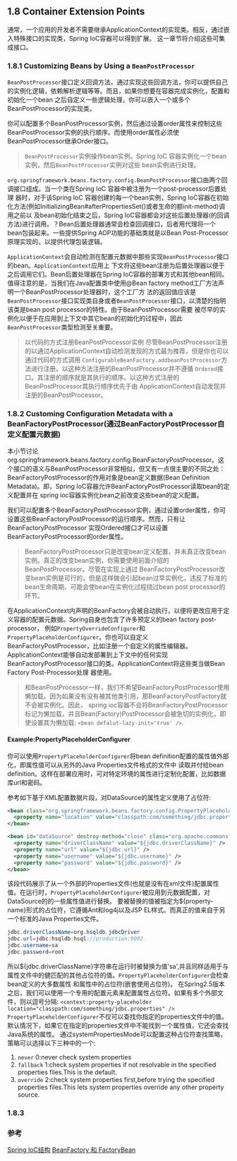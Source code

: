 ## 1.8 Container Extension Points
通常，一个应用的开发者不需要继承ApplicationContext的实现类。相反，通过嵌入特殊接口的实现类，Spring IoC容器可以得到扩展。
这一章节将介绍这些可集成接口。

### 1.8.1 Customizing Beans by Using a `BeanPostProcessor`
`BeanPostProcessor`接口定义回调方法，通过实现这些回调方法，你可以提供自己的实例化逻辑，依赖解析逻辑等等。而且，如果你想要在容器完成实例化，配置和初始化一个bean
之后自定义一些逻辑处理，你可以嵌入一个或多个BeanPostProcessor的实现类。

你可以配置多个BeanPostProcessor实例，然后通过设置order属性来控制这些BeanPostProcessor实例的执行顺序。而使用order属性必须使BeanPostProcessor继承Order接口。
> `BeanPostProcessor`实例操作bean实例。Spring IoC 容器实例化一个bean实例，然后`BeanPostProcessor`实例对这些
> bean实例进行处理。

`org.springframework.beans.factory.config.BeanPostProcessor`接口由两个回调接口组成。当一个类在Spring IoC 容器中被注册为一个post-processor后置处理
器时，对于该Spring IoC 容器创建的每一个bean实例，Spring IoC容器在初始化方法(例如InitializingBean#afterPropertiesSet()或者生命的额init-method)调用之前以
及bean初始化结束之后，Spring IoC容器都会对这些后置处理器(的回调方法)进行调用。？Bean后置处理器通常会检查回调接口，后者用代理将一个bean包装起来。一些提供Spring
 AOP功能的基础类就是以Bean Post-Processor原理实现的，以提供代理包装逻辑。

`ApplicationContext`会自动检测在配置元数据中那些实现`BeanPostProcessor`接口的bean。`ApplicationContext`应用上
下文将这些bean注册为后置处理器以便于之后调用它们。Bean后置处理器在Spring IoC容器的部署方式和其他bean相同。
值得注意的是，当我们在Java配置类中使用@Bean factory method工厂方法声明一个BeanPostProcessor处理器时，这个工厂方
法的返回值应该是`BeanPostProcessor`接口实现类自身或者`BeanPostProcessor`接口，以清楚的指明该类是bean post processor的特性。由于BeanPostProcessor需要
被尽早的实例化以便于在应用到上下文中其它bean的初始化的过程中，因此`BeanPostProcessor`类型检测至关重要。
> 以代码的方式注册BeanPostProcessor实例
> 尽管BeanPostProcessor注册的以通过ApplicationContext自动检测发现的方式最为推荐，但是你也可以通过代码的方式调用
> `ConfigurableBeanFactory.addbeanPostProcessor`方法进行注册。以这种方法注册的BeanPostProcessor并不遵循
> `Ordered`接口。其注册的顺序就是其执行的顺序。以这种方式注册的BeanPostProcessor其执行顺序优先于由
> ApplicationContext自动发现并注册的BeanPostProcessor。

### 1.8.2 Customing Configuration Metadata with a BeanFactoryPostProcessor(通过BeanFactoryPostProcessor自定义配置元数据)
本小节讨论org.springframework.beans.factory.config.BeanFactoryPostProcessor。这个接口的语义与BeanPostProcessor非常相似，但又有一点很主要的不同之处：
BeanFactoryPostProcessor的作用对象是bean定义数据(Bean Definition Metadata)。即，Spring IoC容器允许BeanFactoryPostProcessor读取bean的定义配置并在
spring ioc容器实例化bean之前改变这些bean的定义配置。

我们可以配置多个BeanFactoryPostProcessor实例，通过设置order属性，你可设置这些BeanFactoryPostProcessor的运行顺序。然而，只有让BeanFactoryPostProcessor
实现Ordered接口才可以设置BeanFactoryPostProcessor的order属性。
> BeanFactoryPostProcessor只是改变bean定义配置，并未真正改变bean实例。真正的改变bean实例，你需要使用前面介绍的BeanPostProcessor。尽管在实现上通过
> BeanFactoryPostProcessor改变bean实例是可行的，但是这样做会引起bean过早实例化，违反了标准的bean生命周期，可能会使bean在实例化过程绕过bean post 
> processor的环节。

在ApplicationContext内声明的BeanFactory会被自动执行，以便将更改应用于定义容器的配置元数据。Spring自身也包含了许多预定义的bean factory post-processor，
例如`PropertyOverrideConfigurer`和`PropertyPlaceholderConfigurer`。你也可以自定义BeanFactoryPostProcessor，比如注册一个自定义的属性编辑器。
ApplicationContext能够自动发部署到上下文中的任何实现BeanFactoryPostProcessor接口的类。ApplicationContext将这些类当做Bean Factory Post-Processor处理
器使用。
> 和BeanPostProcessor一样，我们不希望BeanFactoryPostProcessor使用懒加载。因为如果没有没有被其他类引用，那BeanFactoryPostFactory就不会被实例化。因此，
> spring ioc容器不会将BeanFactoryPostProcessor标记为懒加载，并且Bean(Factory)PostProcessor会被急切的实例化，即使设置其为懒加载:
> `<bean defalut-lazy-init='true' />`.

#### Example:PropertyPlaceholderConfigurer
你可以使用`PropertyPlaceholderConfigurer`将bean definition配置的属性值外部化，即属性值可以从另外的Java Properties文件格式的文件中
读取并付给bean definition。这样在部署应用时，可对特定环境的属性进行定制化配置，比如数据库url和密码。

参考如下基于XML配置数据片段，对DataSource的属性定义使用了占位符:
``` xml
<bean class="org.springframework.beans.factory.config.PropertyPlaceholderConfigurer">
  <property name="location" value="classpath:com/something/jdbc.properties" />
</bean>

<bean id="dataSource" destroy-method="close" class="org.apache.commons.dbcp.BasicDataSource">
  <property name="driverClassName" value="${jdbc.driverClassName}" />
  <property name="url" value="${jdbc.url}" />
  <property name="username" value="${jdbc.username}" />
  <property name="password" value="${jdbc.password}" />
</bean>
```
该段代码展示了从一个外部的Properties文件(也就是没有在xml文件)配置属性值。在运行时，`PropertyPlaceholderConfigurer`被应用到元数据配置，对DataSource的的一些属性值进行替换。
要被替换的值被指定为${property-name}形式的占位符，它遵循Ant和log4j以及JSP EL样式。而真正的值来自于另一个标准的Java Properties文件。
``` java
jdbc.driverClassName=org.hsqldb.jdbcDriver
jdbc.url=jdbc:hsqldb:hsql://production:9092
jdbc.username=sa
jdbc.password=root
```
所以${jdbc.driverClassName}字符串在运行时被替换为值'sa',并且同样适用于与属性文件中的健匹配的其他占位符的值。`PropertyPlaceholderConfigurer`会检查bean定义的大多数属性
和属性中的占位符(嵌套使用占位符)。
在Spring2.5版本之后，我们可以使用一个专用的配置元素来配置属性占位符。如果有多个外部文件，则以逗号分隔:
`<context:property-placeholder location="classpath:com/something/jdbc.properties" />`
`PropertyPlaceholderConfigurer`不仅可以查找你指定的properties文件中的值。默认情况下，如果它在指定的properties文件中不能找到一个属性值，它还会查找Java系统的属性。
通过systemPropertiesMode可以配置这种占位符查找策略，策略可以选择以下三种中的一个:
1. `never` 0:never check system properties
2. `fallback` 1:check system properties if not resolvable in the specified properties files.This is the default.
3. `override` 2:check system properties first,before trying the specified properties files.This lets system properties override any other property source.

### 1.8.3 

### 参考
[Spring IoC结构](https://juejin.im/entry/5a3f6909f265da43163d47f2)
[BeanFactory 和 FactoryBean](https://www.cnblogs.com/aspirant/p/9082858.html)
